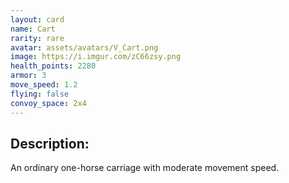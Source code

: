 ```yaml
---
layout: card
name: Cart
rarity: rare
avatar: assets/avatars/V_Cart.png
image: https://i.imgur.com/zC66zsy.png
health_points: 2280
armor: 3
move_speed: 1.2
flying: false
convoy_space: 2x4
---
```


## Description:

An ordinary one-horse carriage with moderate movement speed.
